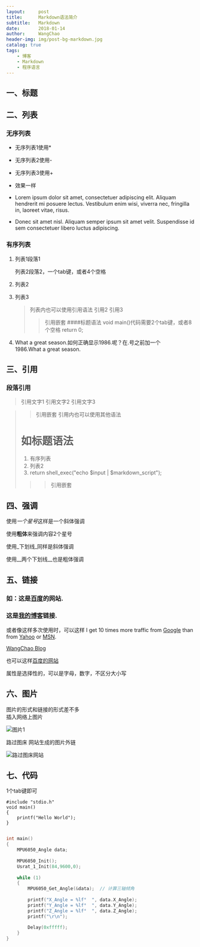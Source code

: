 ```yaml
---
layout:     post
title:      Markdown语法简介
subtitle:   Markdown
date:       2018-01-14
author:     WangChao
header-img: img/post-bg-markdown.jpg
catalog: true
tags:
    - 博客
    - Markdown
    - 程序语言
---
```


## 一、标题



## 二、列表
### 无序列表
* 无序列表1使用*
- 无序列表2使用-
+ 无序列表3使用+
* 效果一样

*   Lorem ipsum dolor sit amet, consectetuer adipiscing elit.
	Aliquam hendrerit mi posuere lectus. Vestibulum enim wisi,
	viverra nec, fringilla in, laoreet vitae, risus.
*   Donec sit amet nisl. Aliquam semper ipsum sit amet velit.
    Suspendisse id sem consectetuer libero luctus adipiscing.
### 有序列表

1. 列表1段落1


    列表2段落2，一个tab键，或者4个空格
2. 列表2
3. 列表3
	>列表内也可以使用引用语法
	>引用2
	>引用3
	>>引用嵌套
	>####标题语法
			void main()代码需要2个tab键，或者8个空格
			    return 0;
1986. What a great season.如何正确显示1986.呢？在.号之前加一个\
1986\.What a great season.


## 三、引用


### 段落引用

> 引用文字1
> 引用文字2
> 引用文字3

>>引用嵌套
>引用内也可以使用其他语法
># 如标题语法
>1.  有序列表
>2.  列表2
>3.  return shell_exec("echo $input | $markdown_script");
>>>引用嵌套


## 四、强调 ##

使用*一个星号*这样是一个斜体强调

使用**粗体**来强调内容2个星号

使用_下划线_同样是斜体强调		

使用__两个下划线__也是粗体强调


## 五、链接

### 如：这是[百度](http://www.baidu.com/ "Baidu")的网站.
### 这是[我的博客][4]链接.

或者像这样多次使用时，可以这样
I get 10 times more traffic from [Google][1] than from
[Yahoo][2] or [MSN][3].

[WangChao Blog][4]

也可以这样[百度的网站][baidu]

属性是选择性的，可以是字母，数字，不区分大小写

[1]: http://google.com  "Google"
[2]: http://search.yahoo.com "Yahoo Search"
[3]: http://search.msn.com/ "MSN Search"
[4]: http://whik.gitee.io/ "My Blog"
[baidu]: http://baidu.com "Baidu"

## 六、图片

图片的形式和链接的形式差不多
<br>
插入网络上图片

![图片1](http://img1.imgtn.bdimg.com/it/u=4131634322,487666839&fm=27&gp=0.jpg "图片1")

路过图床 网站生成的图片外链

![路过图床网站](https://s1.ax1x.com/2018/03/11/9WRdUO.jpg)

## 七、代码

1个tab键即可

	#include "stdio.h"
	void main()
	{
		printf("Hello World");
	}


```c

int main()
{
    MPU6050_Angle data;
    
    MPU6050_Init();
    Usrat_1_Init(84,9600,0);    
    
    while (1)
    {
        MPU6050_Get_Angle(&data);  // 计算三轴倾角
        
        printf("X_Angle = %lf°  ", data.X_Angle);
        printf("Y_Angle = %lf°  ", data.Y_Angle);
        printf("Z_Angle = %lf°  ", data.Z_Angle);
        printf("\r\n");
        
        Delay(0xfffff);
    }
}
```





